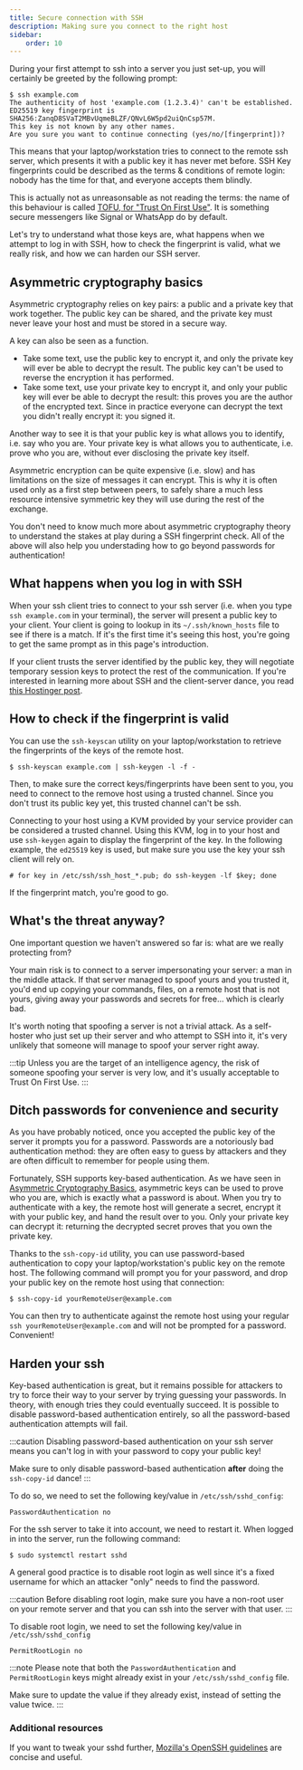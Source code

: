 ```yaml
---
title: Secure connection with SSH
description: Making sure you connect to the right host
sidebar:
    order: 10
---
```


During your first attempt to ssh into a server you just set-up, you will certainly be greeted by the following prompt:

```
$ ssh example.com
The authenticity of host 'example.com (1.2.3.4)' can't be established.
ED25519 key fingerprint is SHA256:ZanqD8SVaT2MBvUqmeBLZF/QNvL6W5pd2uiQnCsp57M.
This key is not known by any other names.
Are you sure you want to continue connecting (yes/no/[fingerprint])?
```

This means that your laptop/workstation tries to connect to the remote ssh server, which presents it with a public key it has never met before. SSH Key fingerprints could be described as the terms & conditions of remote login: nobody has the time for that, and everyone accepts them blindly.

This is actually not as unreasonsable as not reading the terms: the name of this behaviour is called [TOFU, for "Trust On First Use"](https://en.wikipedia.org/wiki/Trust_on_first_use). It is something secure messengers like Signal or WhatsApp do by default.

Let's try to understand what those keys are, what happens when we attempt to log in with SSH, how to check the fingerprint is valid, what we really risk, and how we can harden our SSH server.

## Asymmetric cryptography basics

Asymmetric cryptography relies on key pairs: a public and a private key that work together. The public key can be shared, and the private key must never leave your host and must be stored in a secure way.

A key can also be seen as a function.

- Take some text, use the public key to encrypt it, and only the private key will ever be able to decrypt the result. The public key can't be used to reverse the encryption it has performed.
- Take some text, use your private key to encrypt it, and only your public key will ever be able to decrypt the result: this proves you are the author of the encrypted text. Since in practice everyone can decrypt the text you didn't really encrypt it: you signed it.

Another way to see it is that your public key is what allows you to identify, i.e. say who you are. Your private key is what allows you to authenticate, i.e. prove who you are, without ever disclosing the private key itself.

Asymmetric encryption can be quite expensive (i.e. slow) and has limitations on the size of messages it can encrypt. This is why it is often used only as a first step between peers, to safely share a much less resource intensive symmetric key they will use during the rest of the exchange.

You don't need to know much more about asymmetric cryptography theory to understand the stakes at play during a SSH fingerprint check. All of the above will also help you understading how to go beyond passwords for authentication!

## What happens when you log in with SSH

When your ssh client tries to connect to your ssh server (i.e. when you type `ssh example.com` in your terminal), the server will present a public key to your client. Your client is going to lookup in its `~/.ssh/known_hosts` file to see if there is a match. If it's the first time it's seeing this host, you're going to get the same prompt as in this page's introduction.

If your client trusts the server identified by the public key, they will negotiate temporary session keys to protect the rest of the communication. If you're interested in learning more about SSH and the client-server dance, you read [this Hostinger post](https://www.hostinger.com/tutorials/ssh-tutorial-how-does-ssh-work).

## How to check if the fingerprint is valid

You can use the `ssh-keyscan` utility on your laptop/workstation to retrieve the fingerprints of the keys of the remote host.

```
$ ssh-keyscan example.com | ssh-keygen -l -f -
```

Then, to make sure the correct keys/fingerprints have been sent to you, you need to connect to the remove host using a trusted channel. Since you don't trust its public key yet, this trusted channel can't be ssh.

Connecting to your host using a KVM provided by your service provider can be considered a trusted channel. Using this KVM, log in to your host and use `ssh-keygen` again to display the fingerprint of the key. In the following example, the `ed25519` key is used, but make sure you use the key your ssh client will rely on.

```
# for key in /etc/ssh/ssh_host_*.pub; do ssh-keygen -lf $key; done
```

If the fingerprint match, you're good to go.

## What's the threat anyway?

One important question we haven't answered so far is: what are we really protecting from?

Your main risk is to connect to a server impersonating your server: a man in the middle attack. If that server managed to spoof yours and you trusted it, you'd end up copying your commands, files, on a remote host that is not yours, giving away your passwords and secrets for free… which is clearly bad.

It's worth noting that spoofing a server is not a trivial attack. As a self-hoster who just set up their server and who attempt to SSH into it, it's very unlikely that someone will manage to spoof your server right away.

:::tip
Unless you are the target of an intelligence agency, the risk of someone spoofing your server is very low, and it's usually acceptable to Trust On First Use.
:::

## Ditch passwords for convenience and security

As you have probably noticed, once you accepted the public key of the server it prompts you for a password. Passwords are a notoriously bad authentication method: they are often easy to guess by attackers and they are often difficult to remember for people using them.

Fortunately, SSH supports key-based authentication. As we have seen in [Asymmetric Cryptography Basics](#asymmetric-cryptography-basics), asymmetric keys can be used to prove who you are, which is exactly what a password is about. When you try to authenticate with a key, the remote host will generate a secret, encrypt it with your public key, and hand the result over to you. Only your private key can decrypt it: returning the decrypted secret proves that you own the private key.

Thanks to the `ssh-copy-id` utility, you can use password-based authentication to copy your laptop/workstation's public key on the remote host. The following command will prompt you for your password, and drop your public key on the remote host using that connection:

```
$ ssh-copy-id yourRemoteUser@example.com
```

You can then try to authenticate against the remote host using your regular `ssh yourRemoteUser@example.com` and will not be prompted for a password. Convenient!

## Harden your ssh

Key-based authentication is great, but it remains possible for attackers to try to force their way to your server by trying guessing your passwords. In theory, with enough tries they could eventually succeed. It is possible to disable password-based authentication entirely, so all the password-based authentication attempts will fail.

:::caution
Disabling password-based authentication on your ssh server means you can't log in with your password to copy your public key!

Make sure to only disable password-based authentication **after** doing the `ssh-copy-id` dance!
:::

To do so, we need to set the following key/value in `/etc/ssh/sshd_config`:

```
PasswordAuthentication no
```

For the ssh server to take it into account, we need to restart it. When logged in into the server, run the following command:

```
$ sudo systemctl restart sshd
```

A general good practice is to disable root login as well since it's a fixed username for which an attacker "only" needs to find the password.

:::caution
Before disabling root login, make sure you have a non-root user on your remote server and that you can ssh into the server with that user.
:::

To disable root login, we need to set the following key/value in `/etc/ssh/sshd_config`

```
PermitRootLogin no
```

:::note
Please note that both the `PasswordAuthentication` and `PermitRootLogin` keys might already exist in your `/etc/ssh/sshd_config` file.

Make sure to update the value if they already exist, instead of setting the value twice.
:::

### Additional resources

If you want to tweak your sshd further, [Mozilla's OpenSSH guidelines](https://infosec.mozilla.org/guidelines/openssh) are concise and useful.
